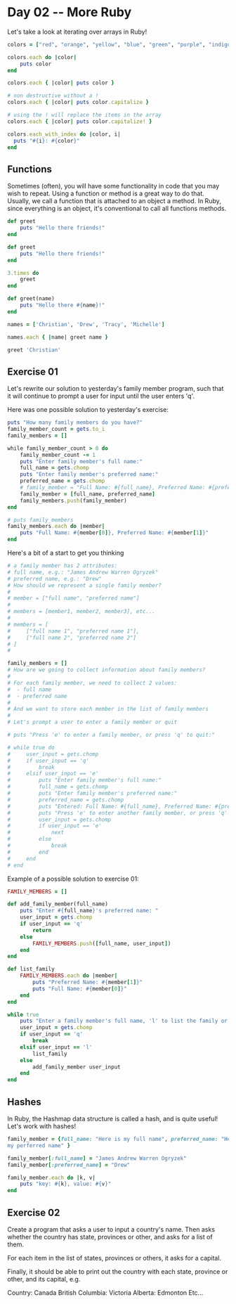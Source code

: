 # Day 02 -- More Ruby

Let's take a look at iterating over arrays in Ruby! 

```ruby
colors = ["red", "orange", "yellow", "blue", "green", "purple", "indigo", "violet"]

colors.each do |color|
    puts color
end

colors.each { |color| puts color }

# non destructive without a !
colors.each { |color| puts color.capitalize }

# using the ! will replace the items in the array
colors.each { |color| puts color.capitalize! }

colors.each_with_index do |color, i|
  puts "#{i}: #{color}"
end
```

## Functions

Sometimes (often), you will have some functionality in code that you may wish to repeat. Using a function or method is a great way to do that. Usually, we call a function that is attached to an object a method. In Ruby, since everything is an object, it's conventional to call all functions methods.

```ruby
def greet
    puts "Hello there friends!"
end

def greet
    puts "Hello there friends!"
end

3.times do 
    greet
end

def greet(name)
    puts "Hello there #{name}!"
end

names = ['Christian', 'Drew', 'Tracy', 'Michelle']

names.each { |name| greet name }

greet 'Christian'

```

## Exercise 01

Let's rewrite our solution to yesterday's family member program, such that it will continue to prompt a user for input until the user enters 'q'.

Here was one possible solution to yesterday's exercise:
```ruby
puts "How many family members do you have?"
family_member_count = gets.to_i
family_members = []

while family_member_count > 0 do
    family_member_count -= 1
    puts "Enter family member's full name:"
    full_name = gets.chomp
    puts "Enter family member's preferred name:"
    preferred_name = gets.chomp
    # family_member = "Full Name: #{full_name}, Preferred Name: #{preferred_name}"
    family_member = [full_name, preferred_name]
    family_members.push(family_member)
end

# puts family_members
family_members.each do |member|
    puts "Full Name: #{member[0]}, Preferred Name: #{member[1]}"
end
```

Here's a bit of a start to get you thinking
```ruby
# a family member has 2 attributes:
# full name, e.g.: "James Andrew Warren Ogryzek"
# preferred name, e.g.: "Drew"
# How should we represent a single family member?
# 
# member = ["full name", "preferred name"]
#
# members = [member1, member2, member3], etc...
#
# members = [
#     ["full name 1", "preferred name 1"], 
#     ["full name 2", "preferred name 2"]
# ]
#

family_members = []
# How are we going to collect information about family members?
#
# For each family member, we need to collect 2 values:
#  - full name
#  - preferred name
#
# And we want to store each member in the list of family members
#
# Let's prompt a user to enter a family member or quit

# puts "Press 'e' to enter a family member, or press 'q' to quit:"

# while true do
#     user_input = gets.chomp
#     if user_input == 'q'
#         break
#     elsif user_input == 'e'
#         puts "Enter family member's full name:"
#         full_name = gets.chomp
#         puts "Enter family member's preferred name:"
#         preferred_name = gets.chomp
#         puts "Entered: Full Name: #{full_name}, Preferred Name: #{preferred_name}"
#         puts "Press 'e' to enter another family member, or press 'q' to quit:"
#         user_input = gets.chomp
#         if user_input == 'e'
#             next
#         else
#             break
#         end
#     end
# end


```

Example of a possible solution to exercise 01:
```ruby
FAMILY_MEMBERS = []

def add_family_member(full_name)
    puts "Enter #{full_name}'s preferred name: "
    user_input = gets.chomp
    if user_input == 'q'
        return
    else
        FAMILY_MEMBERS.push([full_name, user_input])
    end
end

def list_family
    FAMILY_MEMBERS.each do |member|
        puts "Preferred Name: #{member[1]}"
        puts "Full Name: #{member[0]}"
    end
end

while true
    puts "Enter a family member's full name, 'l' to list the family or 'q' to quit"
    user_input = gets.chomp
    if user_input == 'q'
        break
    elsif user_input == 'l'
        list_family
    else
        add_family_member user_input
    end
end
```

## Hashes

In Ruby, the Hashmap data structure is called a hash, and is quite useful! Let's work with hashes!

```ruby
family_member = {full_name: "Here is my full name", preferred_name: "Here is 
my perferred name" }

family_member[:full_name] = "James Andrew Warren Ogryzek"
family_member[:preferred_name] = "Drew"

family_member.each do |k, v|
    puts "key: #{k}, value: #{v}"
end

```

## Exercise 02

Create a program that asks a user to input a country's name. Then asks whether the country has state, provinces or other, and asks for a list of them.

For each item in the list of states, provinces or others, it asks for a capital.

Finally, it should be able to print out the country with each state, province or other, and its capital, e.g.

Country: Canada
British Columbia: Victoria
Alberta: Edmonton
Etc...

